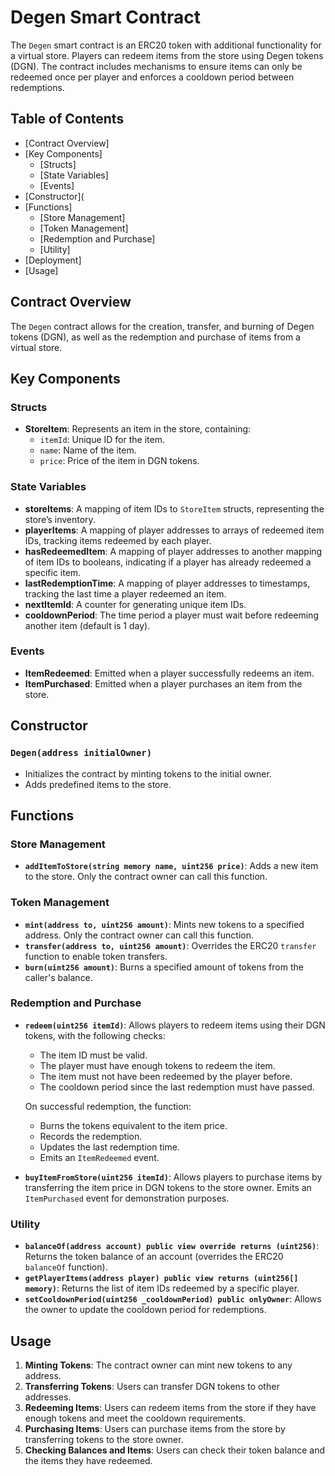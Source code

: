 # Degen Smart Contract

The `Degen` smart contract is an ERC20 token with additional functionality for a virtual store. Players can redeem items from the store using Degen tokens (DGN). The contract includes mechanisms to ensure items can only be redeemed once per player and enforces a cooldown period between redemptions.

## Table of Contents
- [Contract Overview]
- [Key Components]
  - [Structs]
  - [State Variables]
  - [Events]
- [Constructor](
- [Functions]
  - [Store Management]
  - [Token Management]
  - [Redemption and Purchase]
  - [Utility]
- [Deployment]
- [Usage]

## Contract Overview

The `Degen` contract allows for the creation, transfer, and burning of Degen tokens (DGN), as well as the redemption and purchase of items from a virtual store.

## Key Components

### Structs

- **StoreItem**: Represents an item in the store, containing:
  - `itemId`: Unique ID for the item.
  - `name`: Name of the item.
  - `price`: Price of the item in DGN tokens.

### State Variables

- **storeItems**: A mapping of item IDs to `StoreItem` structs, representing the store’s inventory.
- **playerItems**: A mapping of player addresses to arrays of redeemed item IDs, tracking items redeemed by each player.
- **hasRedeemedItem**: A mapping of player addresses to another mapping of item IDs to booleans, indicating if a player has already redeemed a specific item.
- **lastRedemptionTime**: A mapping of player addresses to timestamps, tracking the last time a player redeemed an item.
- **nextItemId**: A counter for generating unique item IDs.
- **cooldownPeriod**: The time period a player must wait before redeeming another item (default is 1 day).

### Events

- **ItemRedeemed**: Emitted when a player successfully redeems an item.
- **ItemPurchased**: Emitted when a player purchases an item from the store.

## Constructor

### `Degen(address initialOwner)`

- Initializes the contract by minting tokens to the initial owner.
- Adds predefined items to the store.

## Functions

### Store Management

- **`addItemToStore(string memory name, uint256 price)`**: Adds a new item to the store. Only the contract owner can call this function.

### Token Management

- **`mint(address to, uint256 amount)`**: Mints new tokens to a specified address. Only the contract owner can call this function.
- **`transfer(address to, uint256 amount)`**: Overrides the ERC20 `transfer` function to enable token transfers.
- **`burn(uint256 amount)`**: Burns a specified amount of tokens from the caller's balance.

### Redemption and Purchase

- **`redeem(uint256 itemId)`**: Allows players to redeem items using their DGN tokens, with the following checks:
  - The item ID must be valid.
  - The player must have enough tokens to redeem the item.
  - The item must not have been redeemed by the player before.
  - The cooldown period since the last redemption must have passed.
  
  On successful redemption, the function:
  - Burns the tokens equivalent to the item price.
  - Records the redemption.
  - Updates the last redemption time.
  - Emits an `ItemRedeemed` event.

- **`buyItemFromStore(uint256 itemId)`**: Allows players to purchase items by transferring the item price in DGN tokens to the store owner. Emits an `ItemPurchased` event for demonstration purposes.

### Utility

- **`balanceOf(address account) public view override returns (uint256)`**: Returns the token balance of an account (overrides the ERC20 `balanceOf` function).
- **`getPlayerItems(address player) public view returns (uint256[] memory)`**: Returns the list of item IDs redeemed by a specific player.
- **`setCooldownPeriod(uint256 _cooldownPeriod) public onlyOwner`**: Allows the owner to update the cooldown period for redemptions.


## Usage

1. **Minting Tokens**: The contract owner can mint new tokens to any address.
2. **Transferring Tokens**: Users can transfer DGN tokens to other addresses.
3. **Redeeming Items**: Users can redeem items from the store if they have enough tokens and meet the cooldown requirements.
4. **Purchasing Items**: Users can purchase items from the store by transferring tokens to the store owner.
5. **Checking Balances and Items**: Users can check their token balance and the items they have redeemed.

